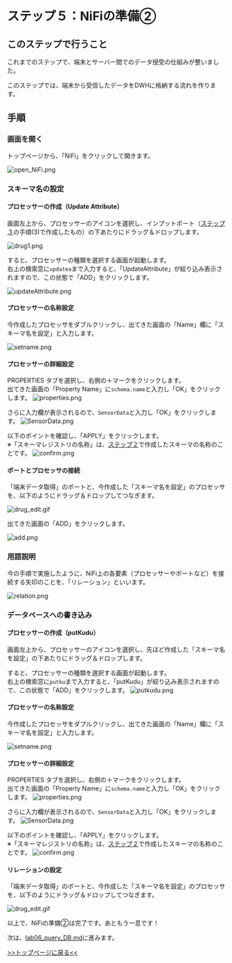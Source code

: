 # ステップ５：NiFiの準備②

## このステップで行うこと

これまでのステップで、端末とサーバー間でのデータ授受の仕組みが整いました。

このステップでは、端末から受信したデータをDWHに格納する流れを作ります。

## 手順

### 画面を開く

トップページから、「NiFi」をクリックして開きます。

![open_NiFi.png](screenshots_lab05%2Fopen_NiFi.png)

### スキーマ名の設定

#### プロセッサーの作成（Update Attribute）

画面左上から、プロセッサーのアイコンを選択し、インプットポート（[ステップ３](lab03_NiFi1.md)の手順(3)で作成したもの）の下あたりにドラッグ＆ドロップします。

![drug1.png](screenshots_lab05%2Fdrug1.png)

すると、プロセッサーの種類を選択する画面が起動します。<br>
右上の検索窓に`updatea`まで入力すると、「UpdateAttribute」が絞り込み表示されますので、この状態で「ADD」をクリックします。

![updateAttribute.png](screenshots_lab05%2FupdateAttribute.png)

#### プロセッサーの名称設定

今作成したプロセッサをダブルクリックし、出てきた画面の「Name」欄に「スキーマ名を設定」と入力します。

![setname.png](screenshots_lab05%2Fsetname.png)

#### プロセッサーの詳細設定

PROPERTIES タブを選択し、右側の＋マークをクリックします。<br>
出てきた画面の「Property Name」に`schema.name`と入力し「OK」をクリックします。
![properties.png](screenshots_lab05%2Fproperties.png)

さらに入力欄が表示されるので、`SensorData`と入力し「OK」をクリックします。
![SensorData.png](screenshots_lab05%2FSensorData.png)

以下のポイントを確認し、「APPLY」をクリックします。<br>
※「スキーマレジストリの名称」は、[ステップ２](lab02_create_schema.md)で作成したスキーマの名称のことです。
![confirm.png](screenshots_lab05%2Fconfirm.png)

#### ポートとプロセッサの接続

「端末データ取得」のポートと、今作成した「スキーマ名を設定」のプロセッサを、以下のようにドラッグ＆ドロップしてつなぎます。

![drug_edit.gif](screenshots_lab05%2Fdrug_edit.gif)

出てきた画面の「ADD」をクリックします。

![add.png](screenshots_lab05%2Fadd.png)

### 用語説明

今の手順で実施したように、NiFi上の各要素（プロセッサーやポートなど）を接続する矢印のことを、「リレーション」といいます。

![relation.png](screenshots_lab05%2Frelation.png)

### データベースへの書き込み

#### プロセッサーの作成（putKudu）

画面左上から、プロセッサーのアイコンを選択し、先ほど作成した「スキーマ名を設定」の下あたりにドラッグ＆ドロップします。



すると、プロセッサーの種類を選択する画面が起動します。<br>
右上の検索窓に`putku`まで入力すると、「putKudu」が絞り込み表示されますので、この状態で「ADD」をクリックします。
![putkudu.png](screenshots_lab05%2Fputkudu.png)

#### プロセッサーの名称設定

今作成したプロセッサをダブルクリックし、出てきた画面の「Name」欄に「スキーマ名を設定」と入力します。

![setname.png](screenshots_lab05%2Fsetname.png)

#### プロセッサーの詳細設定

PROPERTIES タブを選択し、右側の＋マークをクリックします。<br>
出てきた画面の「Property Name」に`schema.name`と入力し「OK」をクリックします。
![properties.png](screenshots_lab05%2Fproperties.png)

さらに入力欄が表示されるので、`SensorData`と入力し「OK」をクリックします。
![SensorData.png](screenshots_lab05%2FSensorData.png)

以下のポイントを確認し、「APPLY」をクリックします。<br>
※「スキーマレジストリの名称」は、[ステップ２](lab02_create_schema.md)で作成したスキーマの名称のことです。
![confirm.png](screenshots_lab05%2Fconfirm.png)

#### リレーションの設定

「端末データ取得」のポートと、今作成した「スキーマ名を設定」のプロセッサを、以下のようにドラッグ＆ドロップしてつなぎます。

![drug_edit.gif](screenshots_lab05%2Fdrug_edit.gif)


以上で、NiFiの準備②は完了です。あともう一息です！

次は、[lab06_query_DB.md](lab06_query_DB.md)に進みます。

[>>トップページに戻る<<](lab00_top.md)